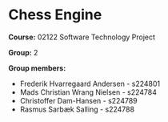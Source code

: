 # Chess Engine

**Course:** 02122 Software Technology Project

**Group:** 2

**Group members:**
- Frederik Hvarregaard Andersen - s224801
- Mads Christian Wrang Nielsen - s224784
- Christoffer Dam-Hansen - s224789
- Rasmus Sarbæk Salling - s224788